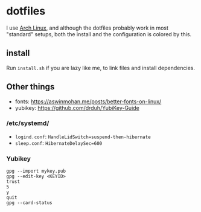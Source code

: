 # dotfiles
I use [Arch Linux](https://archlinux.org/), and although the dotfiles probably
work in most "standard" setups, both the install and the configuration is
colored by this.


## install
Run `install.sh` if you are lazy like me, to link files and install
dependencies.


## Other things

  * fonts: https://aswinmohan.me/posts/better-fonts-on-linux/
  * yubikey: https://github.com/drduh/YubiKey-Guide

### /etc/systemd/

  * `logind.conf`: `HandleLidSwitch=suspend-then-hibernate`
  * `sleep.conf`: `HibernateDelaySec=600`


### Yubikey

```
gpg --import mykey.pub
gpg --edit-key <KEYID>
trust
5
y
quit
gpg --card-status
```
